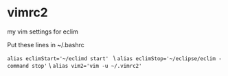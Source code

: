 vimrc2
======

my vim settings for eclim

Put these lines in ~/.bashrc

``alias eclimStart='~/eclimd start' `` \\
``alias eclimStop='~/eclipse/eclim -command stop'`` \\ 
``alias vim2='vim -u ~/.vimrc2'``
